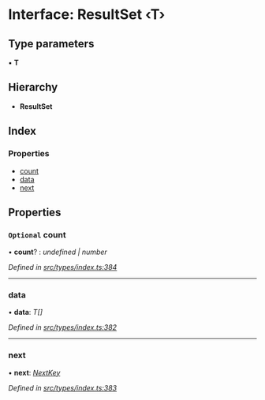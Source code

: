 # Interface: ResultSet ‹**T**›

## Type parameters

▪ **T**

## Hierarchy

* **ResultSet**

## Index

### Properties

* [count](resultset.md#optional-count)
* [data](resultset.md#data)
* [next](resultset.md#next)

## Properties

### `Optional` count

• **count**? : *undefined | number*

*Defined in [src/types/index.ts:384](https://github.com/PolymathNetwork/polymesh-sdk/blob/4b9adaf/src/types/index.ts#L384)*

___

###  data

• **data**: *T[]*

*Defined in [src/types/index.ts:382](https://github.com/PolymathNetwork/polymesh-sdk/blob/4b9adaf/src/types/index.ts#L382)*

___

###  next

• **next**: *[NextKey](../globals.md#nextkey)*

*Defined in [src/types/index.ts:383](https://github.com/PolymathNetwork/polymesh-sdk/blob/4b9adaf/src/types/index.ts#L383)*
